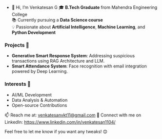- 👋 Hi, I’m Venkatesan G
🎓 **B.Tech Graduate** from Mahendra Engineering College  
📚 Currently pursuing a **Data Science course**  
💡 Passionate about **Artificial Intelligence**, **Machine Learning**, and **Python Development**  
### Projects 🚀  
- **Generative Smart Response System**: Addressing suspicious transactions using RAG Architecture and LLM.  
- **Smart Attendance System**: Face recognition with email integration powered by Deep Learning.  
### Interests 🌟  
- AI/ML Development  
- Data Analysis & Automation  
- Open-source Contributions  

📫 Reach me at: venkatesanvkt11@gmail.com
🔗 Connect with me on LinkedIn: https://www.linkedin.com/in/venkatesan1104/

Feel free to let me know if you want any tweaks! 😊

<!---
VenkatVKT11/VenkatVKT11 is a ✨ special ✨ repository because its `README.md` (this file) appears on your GitHub profile.
You can click the Preview link to take a look at your changes.
--->
